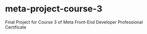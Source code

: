# meta-project-course-3
Final Project for Course 3 of Meta Front-End Developer Professional Certificate
